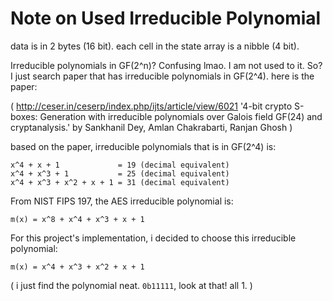 # Note on Used Irreducible Polynomial

data is in 2 bytes (16 bit). each cell in the state array is a nibble (4 bit).

Irreducible polynomials in GF(2^n)? Confusing lmao. I am not used to it. So? I just search paper that has irreducible polynomials in GF(2^4). here is the paper:

(
    http://ceser.in/ceserp/index.php/ijts/article/view/6021
    '4-bit crypto S-boxes: Generation with irreducible
    polynomials over Galois field GF(24) and cryptanalysis.'
    by Sankhanil Dey, Amlan Chakrabarti, Ranjan Ghosh
)

based on the paper, irreducible polynomials that is in GF(2^4) is:

    x^4 + x + 1             = 19 (decimal equivalent)
    x^4 + x^3 + 1           = 25 (decimal equivalent)
    x^4 + x^3 + x^2 + x + 1 = 31 (decimal equivalent)

From NIST FIPS 197, the AES irreducible polynomial is:

    m(x) = x^8 + x^4 + x^3 + x + 1

For this project's implementation, i decided to choose this irreducible polynomial:

    m(x) = x^4 + x^3 + x^2 + x + 1

(
    i just find the polynomial neat. `0b11111`, look at that! all 1.
)
